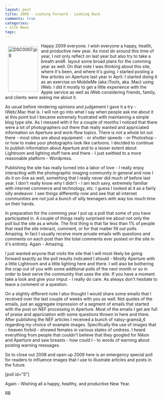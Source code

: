 ```yaml
---
layout: post
title: 2009 - Looking Forward - Looking Back
comments: true
categories:
- Site News
tags:
---
```

<a rel="lightbox" href="/wp-content/uploads/2008/DSC0007.jpg"><img title="DSC0007.jpg" src="/wp-content/uploads/2008/.thumbs/.DSC0007.jpg" border="0" alt="DSC0007.jpg" hspace="10" vspace="10" width="99" height="150" align="left" /></a>Happy 2009 everyone. I wish everyone a happy, health, and productive new year. As most do around this time of year, I not only reflect on last year but also try to take a breath andÂ  layout some broad plans for the comming year as well. On that note I was thinking about this site, where it's been, and where it's going. I started posting a few articles on Aperture last year in April. I started doing it as an exercise on MobileMe (aka iTools, aka .Mac) using iWeb. I did it mostly to get a little experience with the Apple service as well as iWeb considering friends, family, and clients were asking me about it.

As usual before rendering opinions and judgement I gave it a try - iWeb/.Mac that is. I will not go into what I say when people ask me about it at this point but I became extremely frustrated with maintaining a simple blog type site. <!--more-->As I messed with it for a couple of months I noticed that there were a lot of photographers out there that really wanted and appriciated information on Aperture and work-flow topics. There is not a whole lot out there - most sites are about equipment - or shutter speeds - or Photoshop - or how to make your photographs look like cartoons. I decided to continue to publish information about Aperture and to a lesser extent about Lightroom and lighting stuff here and there - I just swithed to a more reasonable platform - Wordpress.

Publishing the site has really turned into a labor of love - I really enjoy interacting with the photographic imaging community in general and now I do it on-line as well, something that I really never did much of before last year. I don't really know why I didn't - I am tech savy, extremely familiar with internet commerce and technology, etc. I guess I looked at it as a fairly silly endeavor. I see things differently now and see that all internet communities are not just a bunch of silly teenagers with way too much time on their hands.

In preparation for the comming year I put up a poll that some of you have participated in. A couple of things really surprised me about not only the poll but the site as a whole. The first thing is that far less than 1% of people that read the site interact, comment, or for that matter fill out polls. Amazing. In fact I usually receive more private emails with questions and comments on each post than the total comments ever posted on the site in it's entirety. Again - Amazing.

I just wanted anyone that visits the site that I will most likely be going forward exactly as the poll results indicated I should - Mostly Aperture with a little Lightroom and a little lighting here and there. I will also be bothering the crap out of you with some addtional polls of the next month or so in order to best serve the community that uses the site. If you have a moment take a look and give your imput - I really do care. As always don't hestiate to leave a comment or a question.

On a slightly different note I also thought I would share some emails that I received over the last couple of weeks with you as well. Not quotes of the emails, just an aggregate impression of a segment of emails that started with the post on NEF processing in Aperture. Most of the emails I get are full of praise and appriciation with some questions thrown in here and there. After publishing the NEF articles I received a bunch of natsy-gramsâ„¢ regarding my choice of example images. Specifically the use of images that - heaven forbid - showed females in various states of undress. I heard everything from people that couldn't believe that they googled for Nikon and Aperture and saw breasts - how could I - to words of warning about posting warning messages.

So to close out 2008 and open up 2009 here is an emergency special poll for readers to influence images that I use to illustrate articles and posts in the future.

[poll id="5"]

Again - Wishing all a happy, healthy, and productive New Year.

RB